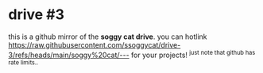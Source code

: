 # drive #3
this is a github mirror of the **soggy cat drive**.
you can hotlink https://raw.githubusercontent.com/ssoggycat/drive-3/refs/heads/main/soggy%20cat/--- for your projects!
<sup>just note that github has rate limits..</sup>
